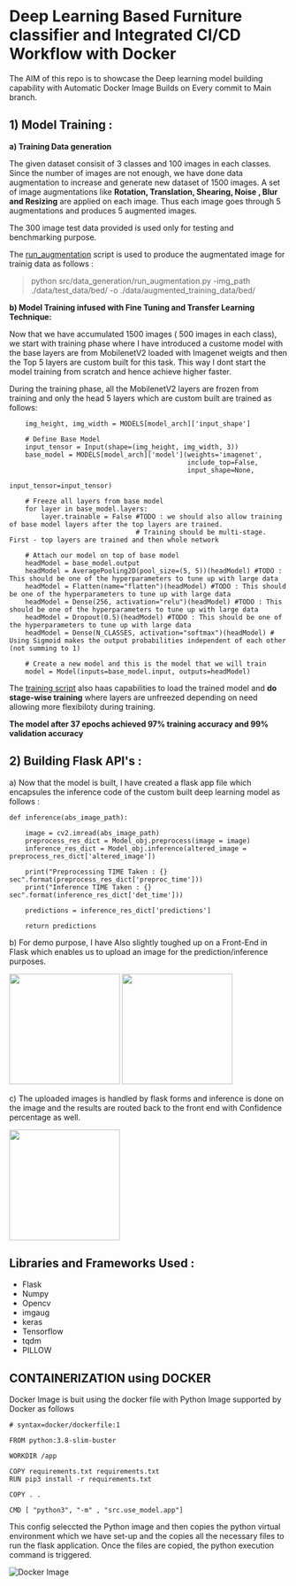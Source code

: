 # Deep Learning Based Furniture classifier and Integrated CI/CD Workflow with Docker

The AIM of this repo is to showcase the Deep learning model building capability with Automatic Docker Image Builds on Every commit to Main branch.

## 1) Model Training :

 **a) Training Data generation**

The given dataset consisit of 3 classes and 100 images in each classes. Since the number of images are not enough, we have done data augmentation to increase and generate new dataset of 1500 images.
A set of image augmentations like **Rotation, Translation, Shearing, Noise , Blur and Resizing** are applied on each image. Thus each image goes through 5 augmentations and produces 5 augmented images.

The 300 image test data provided is used only for testing and benchmarking purpose.

The [run_augmentation](https://github.com/Aswinprabhakaran/project_fulhaus/blob/main/src/data_generation/run_augmentation.py) script is used to produce the augmentated image for trainig data as follows : 

> python src/data_generation/run_augmentation.py -img_path ./data/test_data/bed/ -o ./data/augmented_training_data/bed/

**b) Model Training infused with Fine Tuning and Transfer Learning Technique:**

Now that we have accumulated 1500 images ( 500 images in each class), we start with training phase where I have introduced a custome model with the base layers are from MobilenetV2 loaded with Imagenet weigts and then the Top 5 layers are custom built for this task. This way I dont start the model training from scratch and hence achieve higher faster.

During the training phase, all the MobilenetV2 layers are frozen from training and only the head 5 layers which are custom built are trained as follows:

```
    img_height, img_width = MODELS[model_arch]['input_shape']
    
    # Define Base Model
    input_tensor = Input(shape=(img_height, img_width, 3))
    base_model = MODELS[model_arch]['model'](weights='imagenet',
                                             include_top=False,
                                             input_shape=None,
                                             input_tensor=input_tensor)
    
    # Freeze all layers from base model
    for layer in base_model.layers:
        layer.trainable = False #TODO : we should also allow training of base model layers after the top layers are trained. 
                                # Training should be multi-stage. First - top layers are trained and then whole network

    # Attach our model on top of base model
    headModel = base_model.output
    headModel = AveragePooling2D(pool_size=(5, 5))(headModel) #TODO : This should be one of the hyperparameters to tune up with large data
    headModel = Flatten(name="flatten")(headModel) #TODO : This should be one of the hyperparameters to tune up with large data
    headModel = Dense(256, activation="relu")(headModel) #TODO : This should be one of the hyperparameters to tune up with large data
    headModel = Dropout(0.5)(headModel) #TODO : This should be one of the hyperparameters to tune up with large data
    headModel = Dense(N_CLASSES, activation="softmax")(headModel) # Using Sigmoid makes the output probabilities independent of each other (not summing to 1)

    # Create a new model and this is the model that we will train
    model = Model(inputs=base_model.input, outputs=headModel)
 ```
The [training script](https://github.com/Aswinprabhakaran/project_fulhaus/blob/main/src/build_model/train.py) also haas capabilities to load the trained model and **do stage-wise training** where layers are unfreezed depending on need allowing more flexibiloty during training.

**The model after 37 epochs achieved 97% training accuracy and 99% validation accuracy**

## 2) Building Flask API's : 

a) Now that the model is built, I have created a flask app file which encapsules the inference code of the custom built deep learning model as follows : 

```
def inference(abs_image_path):

    image = cv2.imread(abs_image_path)
    preprocess_res_dict = Model_obj.preprocess(image = image)
    inference_res_dict = Model_obj.inference(altered_image = preprocess_res_dict['altered_image'])

    print("Preprocessing TIME Taken : {} sec".format(preprocess_res_dict['preproc_time']))
    print("Inference TIME Taken : {} sec".format(inference_res_dict['det_time']))

    predictions = inference_res_dict['predictions']

    return predictions
```

b) For demo purpose, I have Also slightly toughed up on a Front-End in Flask which enables us to upload an image for the prediction/inference purposes.

<img src="https://github.com/Aswinprabhakaran/project_fulhaus/blob/main/display_images/view_1.png" width="200" height="200">

<img src="https://github.com/Aswinprabhakaran/project_fulhaus/blob/main/display_images/view_2.png" width="200" height="200">


c) The uploaded images is handled by flask forms and inference is done on the image and the results are routed back to the front end with Confidence percentage as well.

<img src="https://github.com/Aswinprabhakaran/project_fulhaus/blob/main/display_images/view_3.png" width="200" height="200">


## Libraries and Frameworks Used :

* Flask
* Numpy
* Opencv
* imgaug
* keras
* Tensorflow
* tqdm
* PILLOW


## CONTAINERIZATION using DOCKER

Docker Image is buit using the docker file with Python Image supported by Docker as follows

```
# syntax=docker/dockerfile:1

FROM python:3.8-slim-buster

WORKDIR /app

COPY requirements.txt requirements.txt
RUN pip3 install -r requirements.txt

COPY . .

CMD [ "python3", "-m" , "src.use_model.app"]
```

This config seleccted the Python image and then copies the python virtual environment which we have set-up and the copies all the necessary files to run the flask application.
Once the files are copied, the python execution command is triggered.

![Docker Image](https://github.com/Aswinprabhakaran/project_fulhaus/blob/main/display_images/docker_image_built.png)
